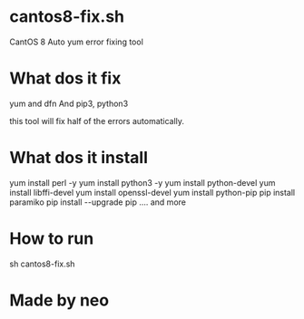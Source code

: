 # cantos8-fix.sh
CantOS 8 Auto yum error fixing tool 

# What dos it fix 
 yum and dfn
 And pip3, python3
 
 this tool will fix half of the errors automatically.

# What dos it install 

yum install perl -y
yum install python3 -y
yum install python-devel
yum install libffi-devel
yum install openssl-devel
yum install python-pip
pip install paramiko
pip install --upgrade pip
.... and more 

# How to run

sh cantos8-fix.sh

# Made by neo
